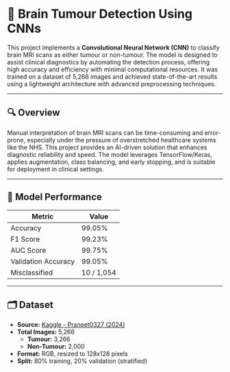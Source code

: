 # 🧠 Brain Tumour Detection Using CNNs

This project implements a **Convolutional Neural Network (CNN)** to classify brain MRI scans as either tumour or non-tumour. The model is designed to assist clinical diagnostics by automating the detection process, offering high accuracy and efficiency with minimal computational resources. It was trained on a dataset of 5,266 images and achieved state-of-the-art results using a lightweight architecture with advanced preprocessing techniques.

---

## 🔍 Overview

Manual interpretation of brain MRI scans can be time-consuming and error-prone, especially under the pressure of overstretched healthcare systems like the NHS. This project provides an AI-driven solution that enhances diagnostic reliability and speed. The model leverages TensorFlow/Keras, applies augmentation, class balancing, and early stopping, and is suitable for deployment in clinical settings.

---

## 🧪 Model Performance

| Metric              | Value      |
|---------------------|------------|
| Accuracy            | 99.05%     |
| F1 Score            | 99.23%     |
| AUC Score           | 99.75%     |
| Validation Accuracy | 99.05%     |
| Misclassified       | 10 / 1,054 |

---

## 🗂️ Dataset

- **Source:** [Kaggle - Praneet0327 (2024)](https://www.kaggle.com/datasets/praneet0327/brain-tumor-dataset)
- **Total Images:** 5,266
  - **Tumour:** 3,266
  - **Non-Tumour:** 2,000
- **Format:** RGB, resized to 128x128 pixels
- **Split:** 80% training, 20% validation (stratified)
